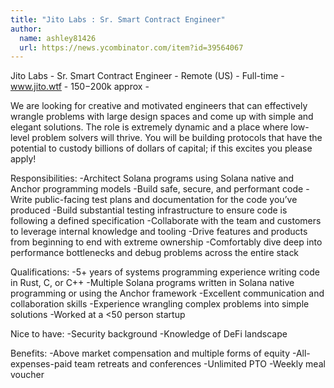```yaml
---
title: "Jito Labs : Sr. Smart Contract Engineer"
author:
  name: ashley81426
  url: https://news.ycombinator.com/item?id=39564067
---
```

Jito Labs - Sr. Smart Contract Engineer - Remote (US) - Full-time - www.jito.wtf - $150-$200k approx -

We are looking for creative and motivated engineers that can effectively wrangle problems with large design spaces and come up with simple and elegant solutions. The role is extremely dynamic and a place where low-level problem solvers will thrive.  You will be building protocols that have the potential to custody billions of dollars of capital; if this excites you please apply!

Responsibilities:
-Architect Solana programs using Solana native and Anchor programming models
-Build safe, secure, and performant code
-Write public-facing test plans and documentation for the code you’ve produced
-Build substantial testing infrastructure to ensure code is following a defined specification
-Collaborate with the team and customers to leverage internal knowledge and tooling
-Drive features and products from beginning to end with extreme ownership
-Comfortably dive deep into performance bottlenecks and debug problems across the entire stack

Qualifications:
-5+ years of systems programming experience writing code in Rust, C, or C++
-Multiple Solana programs written in Solana native programming or using the Anchor framework
-Excellent communication and collaboration skills
-Experience wrangling complex problems into simple solutions
-Worked at a &lt;50 person startup

Nice to have:
-Security background
-Knowledge of DeFi landscape

Benefits:
-Above market compensation and multiple forms of equity
-All-expenses-paid team retreats and conferences 
-Unlimited PTO
-Weekly meal voucher

